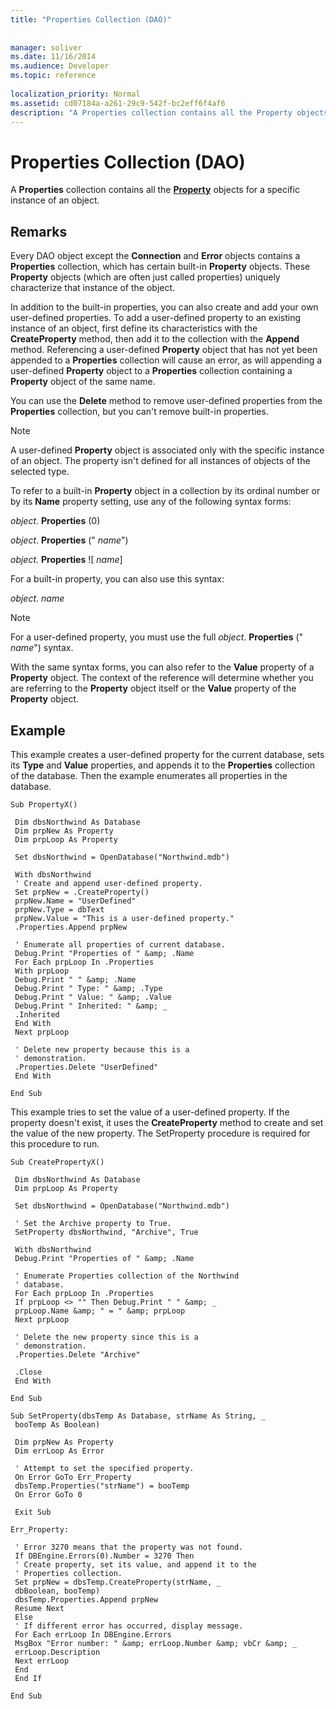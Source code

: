 ```yaml
---
title: "Properties Collection (DAO)"
 
 
manager: soliver
ms.date: 11/16/2014
ms.audience: Developer
ms.topic: reference
  
localization_priority: Normal
ms.assetid: cd07184a-a261-29c9-542f-bc2eff6f4af6
description: "A Properties collection contains all the Property objects for a specific instance of an object."
---
```


# Properties Collection (DAO)

A **Properties** collection contains all the **[Property](property-object-dao.md)** objects for a specific instance of an object. 
  
## Remarks

Every DAO object except the **Connection** and **Error** objects contains a **Properties** collection, which has certain built-in **Property** objects. These **Property** objects (which are often just called properties) uniquely characterize that instance of the object. 
  
In addition to the built-in properties, you can also create and add your own user-defined properties. To add a user-defined property to an existing instance of an object, first define its characteristics with the **CreateProperty** method, then add it to the collection with the **Append** method. Referencing a user-defined **Property** object that has not yet been appended to a **Properties** collection will cause an error, as will appending a user-defined **Property** object to a **Properties** collection containing a **Property** object of the same name. 
  
You can use the **Delete** method to remove user-defined properties from the **Properties** collection, but you can't remove built-in properties. 
  
> [!NOTE]
> A user-defined **Property** object is associated only with the specific instance of an object. The property isn't defined for all instances of objects of the selected type. 
  
To refer to a built-in **Property** object in a collection by its ordinal number or by its **Name** property setting, use any of the following syntax forms: 
  
 _object_. **Properties** (0) 
  
 _object_. **Properties** ("  _name_")
  
 _object_. **Properties** ![  _name_]
  
For a built-in property, you can also use this syntax:
  
 _object_. _name_
  
> [!NOTE]
> For a user-defined property, you must use the full  _object_. **Properties** ("  _name_") syntax. 
  
With the same syntax forms, you can also refer to the **Value** property of a **Property** object. The context of the reference will determine whether you are referring to the **Property** object itself or the **Value** property of the **Property** object. 
  
## Example

This example creates a user-defined property for the current database, sets its **Type** and **Value** properties, and appends it to the **Properties** collection of the database. Then the example enumerates all properties in the database. 
  
```
Sub PropertyX() 
 
 Dim dbsNorthwind As Database 
 Dim prpNew As Property 
 Dim prpLoop As Property 
 
 Set dbsNorthwind = OpenDatabase("Northwind.mdb") 
 
 With dbsNorthwind 
 ' Create and append user-defined property. 
 Set prpNew = .CreateProperty() 
 prpNew.Name = "UserDefined" 
 prpNew.Type = dbText 
 prpNew.Value = "This is a user-defined property." 
 .Properties.Append prpNew 
 
 ' Enumerate all properties of current database. 
 Debug.Print "Properties of " &amp; .Name 
 For Each prpLoop In .Properties 
 With prpLoop 
 Debug.Print " " &amp; .Name 
 Debug.Print " Type: " &amp; .Type 
 Debug.Print " Value: " &amp; .Value 
 Debug.Print " Inherited: " &amp; _ 
 .Inherited 
 End With 
 Next prpLoop 
 
 ' Delete new property because this is a 
 ' demonstration. 
 .Properties.Delete "UserDefined" 
 End With 
 
End Sub 

```

This example tries to set the value of a user-defined property. If the property doesn't exist, it uses the **CreateProperty** method to create and set the value of the new property. The SetProperty procedure is required for this procedure to run. 
  
```
Sub CreatePropertyX() 
 
 Dim dbsNorthwind As Database 
 Dim prpLoop As Property 
 
 Set dbsNorthwind = OpenDatabase("Northwind.mdb") 
 
 ' Set the Archive property to True. 
 SetProperty dbsNorthwind, "Archive", True 
 
 With dbsNorthwind 
 Debug.Print "Properties of " &amp; .Name 
 
 ' Enumerate Properties collection of the Northwind 
 ' database. 
 For Each prpLoop In .Properties 
 If prpLoop <> "" Then Debug.Print " " &amp; _ 
 prpLoop.Name &amp; " = " &amp; prpLoop 
 Next prpLoop 
 
 ' Delete the new property since this is a 
 ' demonstration. 
 .Properties.Delete "Archive" 
 
 .Close 
 End With 
 
End Sub 
 
Sub SetProperty(dbsTemp As Database, strName As String, _ 
 booTemp As Boolean) 
 
 Dim prpNew As Property 
 Dim errLoop As Error 
 
 ' Attempt to set the specified property. 
 On Error GoTo Err_Property 
 dbsTemp.Properties("strName") = booTemp 
 On Error GoTo 0 
 
 Exit Sub 
 
Err_Property: 
 
 ' Error 3270 means that the property was not found. 
 If DBEngine.Errors(0).Number = 3270 Then 
 ' Create property, set its value, and append it to the 
 ' Properties collection. 
 Set prpNew = dbsTemp.CreateProperty(strName, _ 
 dbBoolean, booTemp) 
 dbsTemp.Properties.Append prpNew 
 Resume Next 
 Else 
 ' If different error has occurred, display message. 
 For Each errLoop In DBEngine.Errors 
 MsgBox "Error number: " &amp; errLoop.Number &amp; vbCr &amp; _ 
 errLoop.Description 
 Next errLoop 
 End 
 End If 
 
End Sub 

```



